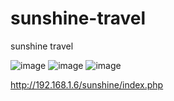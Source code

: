 # sunshine-travel
sunshine travel 


![image](https://github.com/herdiyana256/sunshine-travel/assets/82978131/e553d1ae-4465-4848-8199-010cfd945fc8)
![image](https://github.com/herdiyana256/sunshine-travel/assets/82978131/66ab7575-9891-48d9-9706-4e8553437680)
![image](https://github.com/herdiyana256/sunshine-travel/assets/82978131/e3259e0e-52b0-44cf-a251-07b8058fb52b)



http://192.168.1.6/sunshine/index.php

